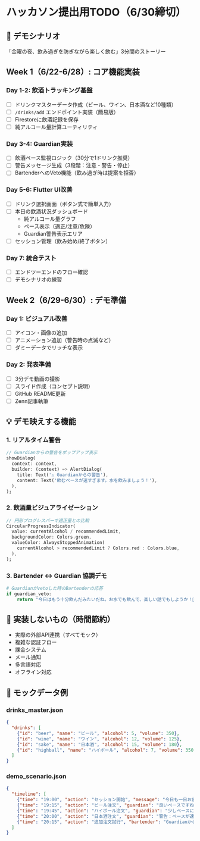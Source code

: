 # ハッカソン提出用TODO（6/30締切）

## 🎯 デモシナリオ
「金曜の夜、飲み過ぎを防ぎながら楽しく飲む」3分間のストーリー

## Week 1（6/22-6/28）: コア機能実装

### Day 1-2: 飲酒トラッキング基盤
- [ ] ドリンクマスターデータ作成（ビール、ワイン、日本酒など10種類）
- [ ] `/drinks/add` エンドポイント実装（簡易版）
- [ ] Firestoreに飲酒記録を保存
- [ ] 純アルコール量計算ユーティリティ

### Day 3-4: Guardian実装
- [ ] 飲酒ペース監視ロジック（30分で1ドリンク推奨）
- [ ] 警告メッセージ生成（3段階：注意・警告・停止）
- [ ] BartenderへのVeto機能（飲み過ぎ時は提案を拒否）

### Day 5-6: Flutter UI改善
- [ ] ドリンク選択画面（ボタン式で簡単入力）
- [ ] 本日の飲酒状況ダッシュボード
  - 純アルコール量グラフ
  - ペース表示（適正/注意/危険）
  - Guardian警告表示エリア
- [ ] セッション管理（飲み始め/終了ボタン）

### Day 7: 統合テスト
- [ ] エンドツーエンドのフロー確認
- [ ] デモシナリオの練習

## Week 2（6/29-6/30）: デモ準備

### Day 1: ビジュアル改善
- [ ] アイコン・画像の追加
- [ ] アニメーション追加（警告時の点滅など）
- [ ] ダミーデータでリッチな表示

### Day 2: 発表準備
- [ ] 3分デモ動画の撮影
- [ ] スライド作成（コンセプト説明）
- [ ] GitHub README更新
- [ ] Zenn記事執筆

## 💡 デモ映えする機能

### 1. リアルタイム警告
```dart
// Guardianからの警告をポップアップ表示
showDialog(
  context: context,
  builder: (context) => AlertDialog(
    title: Text('⚠️ Guardianからの警告'),
    content: Text('飲むペースが速すぎます。水を飲みましょう！'),
  ),
);
```

### 2. 飲酒量ビジュアライゼーション
```dart
// 円形プログレスバーで適正量との比較
CircularProgressIndicator(
  value: currentAlcohol / recommendedLimit,
  backgroundColor: Colors.green,
  valueColor: AlwaysStoppedAnimation(
    currentAlcohol > recommendedLimit ? Colors.red : Colors.blue,
  ),
);
```

### 3. Bartender ↔ Guardian 協調デモ
```python
# Guardianがvetoした時のBartenderの応答
if guardian_veto:
    return "今日はもう十分飲んだみたいだね。お水でも飲んで、楽しい話でもしようか！🚰"
```

## 🚫 実装しないもの（時間節約）

- 実際の外部API連携（すべてモック）
- 複雑な認証フロー
- 課金システム
- メール通知
- 多言語対応
- オフライン対応

## 📝 モックデータ例

### drinks_master.json
```json
{
  "drinks": [
    {"id": "beer", "name": "ビール", "alcohol": 5, "volume": 350},
    {"id": "wine", "name": "ワイン", "alcohol": 12, "volume": 125},
    {"id": "sake", "name": "日本酒", "alcohol": 15, "volume": 180},
    {"id": "highball", "name": "ハイボール", "alcohol": 7, "volume": 350}
  ]
}
```

### demo_scenario.json
```json
{
  "timeline": [
    {"time": "19:00", "action": "セッション開始", "message": "今日も一日お疲れ様！"},
    {"time": "19:15", "action": "ビール注文", "guardian": "良いペースですね"},
    {"time": "19:45", "action": "ハイボール注文", "guardian": "少しペースに注意"},
    {"time": "20:00", "action": "日本酒注文", "guardian": "警告：ペースが速すぎます"},
    {"time": "20:15", "action": "追加注文試行", "bartender": "Guardianからストップがかかりました"}
  ]
}
```